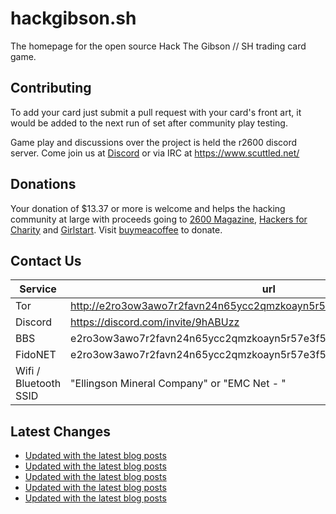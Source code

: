 # hackgibson.sh
The homepage for the open source Hack The Gibson // SH trading card game.


## Contributing

To add your card just submit a pull request with your card's front art, it would be added to the next run of set after community play testing.

Game play and discussions over the project is held the r2600 discord server. Come join us at [Discord](https://discord.com/invite/9hABUzz) or via IRC at https://www.scuttled.net/


## Donations

Your donation of $13.37 or more is welcome and helps the hacking community at large with proceeds going to [2600 Magazine](https://2600.com/), [Hackers for Charity](https://hackersforcharity.org) and [Girlstart](https://girlstart.org).  Visit [buymeacoffee](https://www.buymeacoffee.com/hackgibson.sh) to donate.


## Contact Us

Service | url
-|-
Tor | http://e2ro3ow3awo7r2favn24n65ycc2qmzkoayn5r57e3f56nvjwdcgg32ad.onion
Discord | https://discord.com/invite/9hABUzz
BBS | e2ro3ow3awo7r2favn24n65ycc2qmzkoayn5r57e3f56nvjwdcgg32ad.onion:23
FidoNET | e2ro3ow3awo7r2favn24n65ycc2qmzkoayn5r57e3f56nvjwdcgg32ad.onion:24554
Wifi / Bluetooth SSID | "Ellingson Mineral Company" or "EMC Net - <fidonet address>"

## Latest Changes
<!-- BLOG-POST-LIST:START -->
- [Updated with the latest blog posts](https://github.com/DFW2600/hackgibson.sh/commit/ecac5756381d4218dd8440686341397b0d106e76)
- [Updated with the latest blog posts](https://github.com/DFW2600/hackgibson.sh/commit/8fd98205229fa1fbf9ee6591f3f5af340a5eb90e)
- [Updated with the latest blog posts](https://github.com/DFW2600/hackgibson.sh/commit/6e651b26ec52b1d57b24de0438849d1ba11b7a8a)
- [Updated with the latest blog posts](https://github.com/DFW2600/hackgibson.sh/commit/abb7428cb7be0ac3100ecbaa80adc9f33952a6d2)
- [Updated with the latest blog posts](https://github.com/DFW2600/hackgibson.sh/commit/17b266d6c3dfd3aaf0dcbd40315460888673934f)
<!-- BLOG-POST-LIST:END -->
